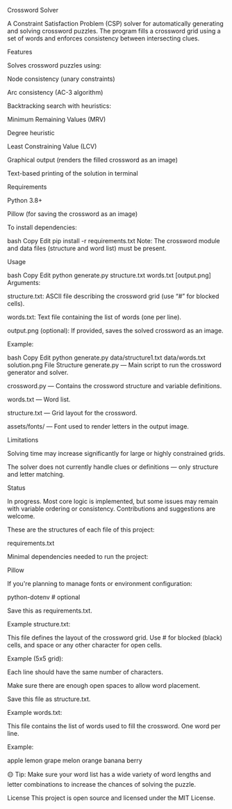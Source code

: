 Crossword Solver

A Constraint Satisfaction Problem (CSP) solver for automatically generating and solving crossword puzzles. The program fills a crossword grid using a set of words and enforces consistency between intersecting clues.

Features

Solves crossword puzzles using:

Node consistency (unary constraints)

Arc consistency (AC-3 algorithm)

Backtracking search with heuristics:

Minimum Remaining Values (MRV)

Degree heuristic

Least Constraining Value (LCV)

Graphical output (renders the filled crossword as an image)

Text-based printing of the solution in terminal

Requirements

Python 3.8+

Pillow (for saving the crossword as an image)

To install dependencies:

bash
Copy
Edit
pip install -r requirements.txt
Note: The crossword module and data files (structure and word list) must be present.

Usage

bash
Copy
Edit
python generate.py structure.txt words.txt [output.png]
Arguments:

structure.txt: ASCII file describing the crossword grid (use “#” for blocked cells).

words.txt: Text file containing the list of words (one per line).

output.png (optional): If provided, saves the solved crossword as an image.

Example:

bash
Copy
Edit
python generate.py data/structure1.txt data/words.txt solution.png
File Structure
generate.py — Main script to run the crossword generator and solver.

crossword.py — Contains the crossword structure and variable definitions.

words.txt — Word list.

structure.txt — Grid layout for the crossword.

assets/fonts/ — Font used to render letters in the output image.

Limitations

Solving time may increase significantly for large or highly constrained grids.

The solver does not currently handle clues or definitions — only structure and letter matching.

Status

In progress. Most core logic is implemented, but some issues may remain with variable ordering or consistency. Contributions and suggestions are welcome.

These are the structures of each file of this project:

requirements.txt

Minimal dependencies needed to run the project:

Pillow

If you're planning to manage fonts or environment configuration:

python-dotenv # optional

Save this as requirements.txt.

Example structure.txt:

This file defines the layout of the crossword grid. Use # for blocked (black) cells, and space or any other character for open cells.

Example (5x5 grid):

Each line should have the same number of characters.

Make sure there are enough open spaces to allow word placement.

Save this file as structure.txt.

Example words.txt:

This file contains the list of words used to fill the crossword. One word per line.

Example:

apple
lemon
grape
melon
orange
banana
berry

🟡 Tip: Make sure your word list has a wide variety of word lengths and letter combinations to increase the chances of solving the puzzle.

License
This project is open source and licensed under the MIT License.
